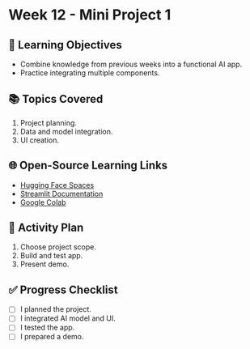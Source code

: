 
# Week 12 - Mini Project 1

## 🎯 Learning Objectives
- Combine knowledge from previous weeks into a functional AI app.
- Practice integrating multiple components.

## 📚 Topics Covered
1. Project planning.
2. Data and model integration.
3. UI creation.

## 🌐 Open-Source Learning Links
- [Hugging Face Spaces](https://huggingface.co/spaces)
- [Streamlit Documentation](https://docs.streamlit.io/)
- [Google Colab](https://colab.research.google.com/)

## 📝 Activity Plan
1. Choose project scope.
2. Build and test app.
3. Present demo.

## ✅ Progress Checklist
- [ ] I planned the project.
- [ ] I integrated AI model and UI.
- [ ] I tested the app.
- [ ] I prepared a demo.
